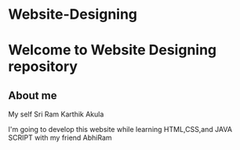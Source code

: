 # Website-Designing
<!DOCTYPE html>
<html>
  <head>
    <title> CREATING WEBSITE </title>
  </head>
  <body>
    <h1>Welcome to Website Designing repository</h1>
    <h2> About me </h2>
    <p> My self Sri Ram Karthik Akula</p>
    <p> I'm going to develop this website while learning HTML,CSS,and JAVA SCRIPT with my friend AbhiRam</p>
  </body>
 </html>
